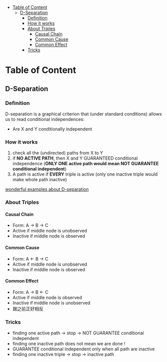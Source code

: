 - [Table of Content](#table-of-content)
  - [D-Separation](#d-separation)
    - [Definition](#definition)
    - [How it works](#how-it-works)
    - [About Triples](#about-triples)
      - [Causal Chain](#causal-chain)
      - [Common Cause](#common-cause)
      - [Common Effect](#common-effect)
    - [Tricks](#tricks)

# Table of Content
## D-Separation
### Definition
D-separation is a graphical criterion that (under
standard conditions) allows us to read conditional independences:

- Are X and Y conditionally independent

### How it works
1. check all the (undirected) paths from X to Y
2. if **NO ACTIVE PATH**, then X and Y GUARANTEED conditional independence (**ONLY ONE active path would mean NOT GUARANTEE conditional independent**)
3. A path is active if **EVERY** triple is active (only one inactive triple would make whole path inactive)

[wonderful examples about D-separation](https://www.youtube.com/watch?v=_R_RYn5KelA)


### About Triples
#### Causal Chain
- Form: A -> B -> C
- Active if middle node is unobserved
- Inactive if middle node is observed

#### Common Cause
- Form: A <- B -> C
- Active if middle node is unobserved
- Inactive if middle node is observed

#### Common Effect
- Form: A -> B <- C
- Active if middle node is observed
- Inactive if middle node is unobserved
- 跟之前正好相反


### Tricks
- finding one active path -> stop -> NOT GUARANTEE conditional independent
- finding one inactive path does not mean we are done !
- GUARANTEE conditional independent only when all path are inactive
- finding one inactive triple -> stop -> inactive path
